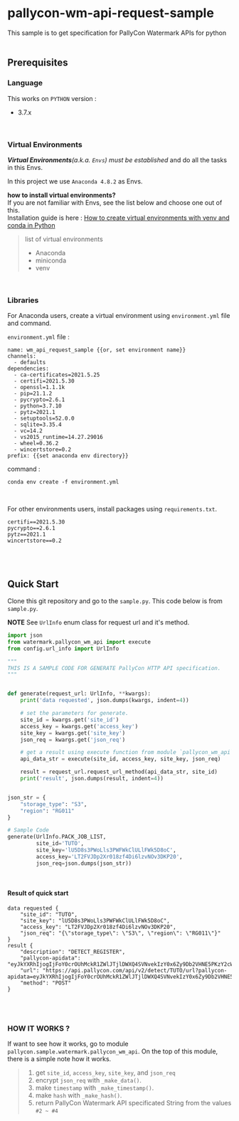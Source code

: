 # pallycon-wm-api-request-sample

This sample is to get specification for PallyCon Watermark APIs for python
<br><br>

## Prerequisites

### Language

This works on `PYTHON` version :

- 3.7.x

<br>

### Virtual Environments

_**Virtual Environments**(a.k.a. `Envs`) must be established_ and do all the tasks in this Envs.

In this project we use `Anaconda 4.8.2` as Envs.


**how to install virtual environments?**  
If you are not familiar with Envs, see the list below and choose one out of this.  
Installation guide is here : [How to create virtual environments with venv and conda in Python
](https://lynn-kwong.medium.com/how-to-create-virtual-environments-with-venv-and-conda-in-python-31814c0a8ec2)


> list of virtual environments
> - Anaconda
> - miniconda
> - venv




<br>

### Libraries

For Anaconda users, create a virtual environment using `environment.yml` file and command.

`environment.yml` file :
```text
name: wm_api_request_sample {{or, set environment name}}
channels:
  - defaults
dependencies:
  - ca-certificates=2021.5.25
  - certifi=2021.5.30
  - openssl=1.1.1k
  - pip=21.1.2
  - pycrypto=2.6.1
  - python=3.7.10
  - pytz=2021.1
  - setuptools=52.0.0
  - sqlite=3.35.4
  - vc=14.2
  - vs2015_runtime=14.27.29016
  - wheel=0.36.2
  - wincertstore=0.2
prefix: {{set anaconda env directory}}
``` 

command :
```shell script
conda env create -f environment.yml
```
<br>

For other environments users, install packages using `requirements.txt`.
```text
certifi==2021.5.30
pycrypto==2.6.1
pytz==2021.1
wincertstore==0.2
```

<br><br>



## Quick Start

Clone this git repository and go to the `sample.py`. This code below is from `sample.py`.

**NOTE**
See `UrlInfo` enum class for request url and it's method.

```python
import json
from watermark.pallycon_wm_api import execute
from config.url_info import UrlInfo

"""
THIS IS A SAMPLE CODE FOR GENERATE PallyCon HTTP API specification.
"""


def generate(request_url: UrlInfo, **kwargs):
    print('data requested', json.dumps(kwargs, indent=4))

    # set the parameters for generate.
    site_id = kwargs.get('site_id')
    access_key = kwargs.get('access_key')
    site_key = kwargs.get('site_key')
    json_req = kwargs.get('json_req')

    # get a result using execute function from module `pallycon_wm_api`
    api_data_str = execute(site_id, access_key, site_key, json_req)

    result = request_url.request_url_method(api_data_str, site_id)
    print('result', json.dumps(result, indent=4))


json_str = {
    "storage_type": "S3",
    "region": "RG011"
}

# Sample Code
generate(UrlInfo.PACK_JOB_LIST,
         site_id='TUTO',
         site_key='lU5D8s3PWoLls3PWFWkClULlFWk5D8oC',
         access_key='LT2FVJDp2Xr018zf4Di6lzvNOv3DKP20',
         json_req=json.dumps(json_str))

```
<br>

#### Result of quick start

```
data requested {
    "site_id": "TUTO",
    "site_key": "lU5D8s3PWoLls3PWFWkClULlFWk5D8oC",
    "access_key": "LT2FVJDp2Xr018zf4Di6lzvNOv3DKP20",
    "json_req": "{\"storage_type\": \"S3\", \"region\": \"RG011\"}"
}
result {
    "description": "DETECT_REGISTER",
    "pallycon-apidata": "eyJkYXRhIjogIjFoY0crOUhMckR1ZWlJTjlDWXQ4SVNvekIzY0x6Zy9Db2VHNE5PKzY2cW9WRWo5eEJ1S2JzZkNUaVM3KzZrWWoiLCAidGltZXN0YW1wIjogIjIwMjItMDMtMzBUMDg6Mjk6NTdaIiwgImhhc2giOiAibWlUaUxSbmh5ZnBWdmEyZHlVbXdHVHI1VzV3NUpkRmFrbnl0YXdFNTVzaz0ifQ==",
    "url": "https://api.pallycon.com/api/v2/detect/TUTO/url?pallycon-apidata=eyJkYXRhIjogIjFoY0crOUhMckR1ZWlJTjlDWXQ4SVNvekIzY0x6Zy9Db2VHNE5PKzY2cW9WRWo5eEJ1S2JzZkNUaVM3KzZrWWoiLCAidGltZXN0YW1wIjogIjIwMjItMDMtMzBUMDg6Mjk6NTdaIiwgImhhc2giOiAibWlUaUxSbmh5ZnBWdmEyZHlVbXdHVHI1VzV3NUpkRmFrbnl0YXdFNTVzaz0ifQ==",
    "method": "POST"
}
```


<br><br>

### HOW IT WORKS ?

If want to see how it works, go to module  `pallycon.sample.watermark.pallycon_wm_api`. On the top of this module, there is a simple note how it works.

> 1. get `site_id`, `access_key`, `site_key`, and `json_req`
> 2. encrypt `json_req` with `_make_data()`.
> 3. make `timestamp` with `_make_timestamp()`.
> 4. make `hash` with `_make_hash()`.
> 5. return PallyCon Watermark API specificated String from the values `#2 ~ #4`

<br><br><br><br><br><br>

